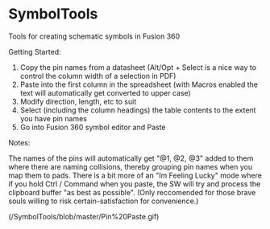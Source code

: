 # SymbolTools
Tools for creating schematic symbols in Fusion 360

Getting Started:

1) Copy the pin names from a datasheet (Alt/Opt + Select is a nice way to control the column width of a selection in PDF)
2) Paste into the first column in the spreadsheet (with Macros enabled the text will automatically get converted to upper case)
3) Modify direction, length, etc to suit
4) Select (including the column headings) the table contents to the extent you have pin names
5) Go into Fusion 360 symbol editor and Paste

Notes:

The names of the pins will automatically get "@1, @2, @3" added to them where there are naming collisions, thereby grouping pin names when you map them to pads.  There is a bit more of an "Im Feeling Lucky" mode where if you hold Ctrl / Command when you paste, the SW will try and process the clipboard buffer "as best as possible".  (Only reccomended for those brave souls willing to risk certain-satisfaction for convenience.)

(/SymbolTools/blob/master/Pin%20Paste.gif)

